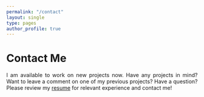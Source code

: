 ```yaml
---
permalink: "/contact"
layout: single
type: pages
author_profile: true
---
```


# Contact Me
<p style='text-align: justify;'>I am available to work on new projects now. Have any projects in mind? Want to leave a comment on one of my previous projects? Have a question? Please review my <a href="_pages/Resume-Armbruster.pdf">resume</a> for relevant experience and contact me!</p>
